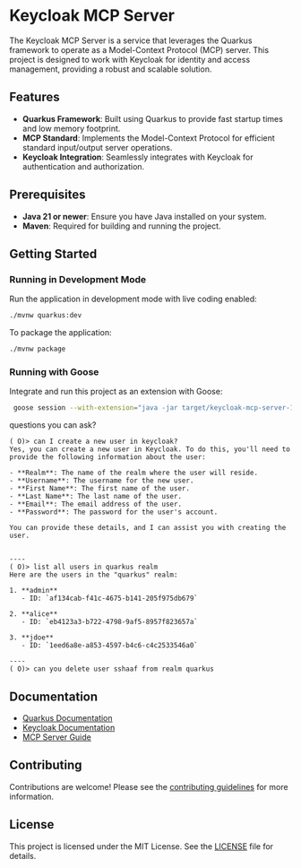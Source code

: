 # Keycloak MCP Server

The Keycloak MCP Server is a service that leverages the Quarkus framework to operate as a Model-Context Protocol (MCP) server. This project is designed to work with Keycloak for identity and access management, providing a robust and scalable solution.

## Features

- **Quarkus Framework**: Built using Quarkus to provide fast startup times and low memory footprint.
- **MCP Standard**: Implements the Model-Context Protocol for efficient standard input/output server operations.
- **Keycloak Integration**: Seamlessly integrates with Keycloak for authentication and authorization.

## Prerequisites

- **Java 21 or newer**: Ensure you have Java installed on your system.
- **Maven**: Required for building and running the project.

## Getting Started

### Running in Development Mode

Run the application in development mode with live coding enabled:

```bash
./mvnw quarkus:dev
```
To package the application:

```bash
./mvnw package
```

### Running with Goose

Integrate and run this project as an extension with Goose:

```bash
 goose session --with-extension="java -jar target/keycloak-mcp-server-1.0.0-SNAPSHOT-runner.jar" 
```

questions you can ask?
```
( O)> can I create a new user in keycloak?
Yes, you can create a new user in Keycloak. To do this, you'll need to provide the following information about the user:

- **Realm**: The name of the realm where the user will reside.
- **Username**: The username for the new user.
- **First Name**: The first name of the user.
- **Last Name**: The last name of the user.
- **Email**: The email address of the user.
- **Password**: The password for the user's account.

You can provide these details, and I can assist you with creating the user.


----
( O)> list all users in quarkus realm
Here are the users in the "quarkus" realm:

1. **admin**
   - ID: `af134cab-f41c-4675-b141-205f975db679`

2. **alice**
   - ID: `eb4123a3-b722-4798-9af5-8957f823657a`

3. **jdoe**
   - ID: `1eed6a8e-a853-4597-b4c6-c4c2533546a0`

----
( O)> can you delete user sshaaf from realm quarkus

```



## Documentation

- [Quarkus Documentation](https://quarkus.io/documentation/)
- [Keycloak Documentation](https://www.keycloak.org/documentation.html)
- [MCP Server Guide](https://docs.quarkiverse.io/quarkus-mcp-server/dev/index.html)

## Contributing

Contributions are welcome! Please see the [contributing guidelines](CONTRIBUTING.md) for more information.

## License

This project is licensed under the MIT License. See the [LICENSE](LICENSE.md) file for details.
